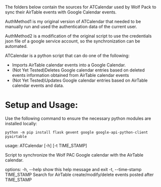 The folders below contain the sources for ATCalendar used by Wolf Pack to sync their 
AirTable events with Google Calendar events.

AuthMethod1 is my original version of ATCalendar that needed to be manually run and
used the authentication data of the current user.

AuthMethod2 is a modification of the original script to use the credentials json file
of a google service account, so the synchronization can be automated.

ATCalendar is a python script that can do one of the following:

- Imports AirTable calendar events into a Google Calendar.
- (Not Yet Tested)Deletes Google calendar entries based on deleted events information obtained from AirTable calendar events
- (Not Yet Tested)Updates Google calendar entries based on AirTable calendar events and data.

# Setup and Usage:

Use the following command to ensure the necessary python modules 
are installed locally:

  `python -m pip install flask gevent google google-api-python-client pyairtable`


usage: ATCalendar [-h] [-t TIME_STAMP]

Script to synchronize the Wolf PAC Google calendar with the AirTable calendar.

options:
  -h, --help            show this help message and exit
  -t, --time-stamp TIME_STAMP
                        Search for AirTable create/modify/delete events posted 
                        after TIME_STAMP